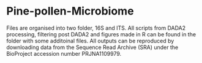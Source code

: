 # Pine-pollen-Microbiome

Files are organised into two folder, 16S and ITS. All scripts from DADA2 processing, filtering post DADA2 and figures made in R can be found in the folder with some additoinal files. All outputs can be reproduced by downloading data from the Sequence Read Archive (SRA) under the BioProject accession number PRJNA1109979. 
